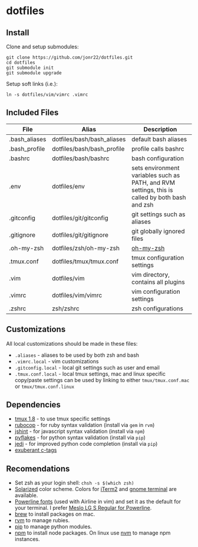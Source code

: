 dotfiles
========

Install
-------

Clone and setup submodules:
```
git clone https://github.com/jonr22/dotfiles.git
cd dotfiles
git submodule init
git submodule upgrade
```

Setup soft links (i.e.):
```
ln -s dotfiles/vim/vimrc .vimrc
```

Included Files
--------------

File | Alias | Description
-----|-------|------------
.bash_aliases | dotfiles/bash/bash_aliases | default bash aliases
.bash_profile | dotfiles/bash/bash_profile | profile calls bashrc
.bashrc | dotfiles/bash/bashrc | bash configuration
.env | dotfiles/env | sets environment variables such as PATH, and RVM settings, this is called by both bash and zsh
.gitconfig | dotfiles/git/gitconfig | git settings such as aliases
.gitignore | dotfiles/git/gitignore | git globally ignored files
.oh-my-zsh | dotfiles/zsh/oh-my-zsh | [oh-my-zsh](https://github.com/robbyrussell/oh-my-zsh)
.tmux.conf | dotfiles/tmux/tmux.conf | tmux configuration settings
.vim | dotfiles/vim | vim directory, contains all plugins
.vimrc | dotfiles/vim/vimrc | vim configuration settings
.zshrc | zsh/zshrc | zsh configurations

Customizations
--------------

All local customizations should be made in these files:

* `.aliases` - aliases to be used by both zsh and bash
* `.vimrc.local` - vim customizations
* `.gitconfig.local` - local git settings such as user and email
* `.tmux.conf.local` - local tmux settings, mac and linux specific copy/paste settings can be used by linking to either `tmux/tmux.conf.mac` or `tmux/tmux.conf.linux`

Dependencies
------------

* [tmux 1.8](http://sourceforge.net/projects/tmux/files/tmux/tmux-1.8/) - to use tmux specific settings
* [rubocop](https://github.com/bbatsov/rubocop) - for ruby syntax validation (install via `gem` in `rvm`)
* [jshint](http://www.jshint.com/) - for javascript syntax validation (install via `npm`)
* [pyflakes](https://pypi.python.org/pypi/pyflakes) - for python syntax validation (install via `pip`)
* [jedi](https://github.com/davidhalter/jedi) - for improved python code completion (install via `pip`)
* [exuberant c-tags](http://ctags.sourceforge.net/)

Recomendations
--------------

* Set zsh as your login shell: `chsh -s $(which zsh)`
* [Solarized](http://ethanschoonover.com/solarized) color scheme. Colors for [iTerm2](https://github.com/altercation/solarized/tree/master/iterm2-colors-solarized)
and [gnome terminal](https://github.com/sigurdga/gnome-terminal-colors-solarized) are available.
* [Powerline fonts](https://github.com/Lokaltog/powerline-fonts) (used with Airline in vim) and set it as the default for your terminal.
I prefer [Meslo LG S Regular for Powerline](https://github.com/Lokaltog/powerline-fonts/blob/master/Meslo/Meslo%20LG%20S%20Regular%20for%20Powerline.otf).
* [brew](http://brew.sh/) to install packages on mac.
* [rvm](https://rvm.io/) to manage rubies.
* [pip](https://pypi.python.org/pypi/pip) to manage python modules.
* [npm](https://www.npmjs.org/) to install node packages. On linux use [nvm](https://github.com/creationix/nvm) to manage npm instances.


